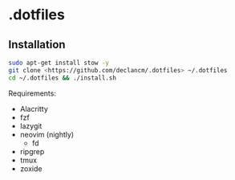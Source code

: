 # .dotfiles

## Installation

```bash
sudo apt-get install stow -y
git clone <https://github.com/declancm/.dotfiles> ~/.dotfiles
cd ~/.dotfiles && ./install.sh
```

Requirements:
- Alacritty
- fzf
- lazygit
- neovim (nightly)
  - fd
- ripgrep
- tmux
- zoxide
